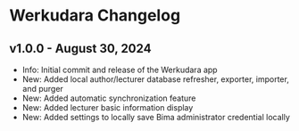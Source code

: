 # Werkudara Changelog

## v1.0.0 - August 30, 2024

- Info: Initial commit and release of the Werkudara app
- New: Added local author/lecturer database refresher, exporter, importer, and purger
- New: Added automatic synchronization feature
- New: Added lecturer basic information display
- New: Added settings to locally save Bima administrator credential locally
